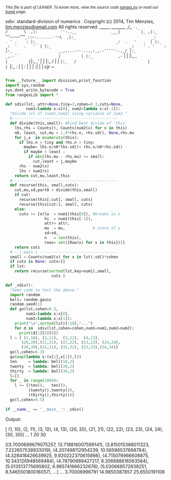 
<small>_This file is part of LEANER. To know more, view the source code [ranges.py](../src/ranges.py) or read our [home](https://github.com/ai-se/leaner) page._</small>


sdiv: standard-division of numerics .
Copyright (c) 2014, Tim Menzies, tim.menzies@gmail.com
All rights reserved. 
      _____                                _______
    ,/_    ``-._                          /       \ 
   ,|:          `'-..__               ___|         |_
  ,|:_                 ``'''-----''''`_::~-.......-'~\ 
 ,|:_                                 _:    . ' .    :
 |:_                                  _:  .   '   .  |
 |:_                                  _:  '   .   '  |
 |:_                                  _:    ' . '    :
 |:_                    __,,...---...,,:_,.-'''''-.,_/
 |:_              _,.-``                 |         |
 |:_           ,-`                       |         |
 |:_         ,`                          |         |
 `|:_      ,'                            |         |
  |:_     /                              |         |
  `|:_   /                               |         |
   `|:_ :                                |         |
     \: |                                |         |
      \:|                                |         | cjr
       ~                                             

````python

from __future__ import division,print_function
import sys,random
sys.dont_write_bytecode = True
from rangesLib import *

def sdiv(lst, attr=None,tiny=3,cohen=0.3,cuts=None,
         num1=lambda x:x[0], num2=lambda x:x[-1]):
  "Divide lst of (num1,num2) using variance of num2."
  #----------------------------------------------
  def divide(this,small): #Find best divide of 'this'
    lhs,rhs = Counts(), Counts(num2(x) for x in this)
    n0, least, cut,mu = 1.0*rhs.n, rhs.sd(), None,rhs.mu
    for j,x  in enumerate(this): 
      if lhs.n > tiny and rhs.n > tiny: 
        maybe= lhs.n/n0*lhs.sd()+ rhs.n/n0*rhs.sd()
        if maybe < least :  
          if abs(lhs.mu - rhs.mu) >= small:
            cut,least = j,maybe
      rhs - num2(x)
      lhs + num2(x)    
    return cut,mu,least,this
  #----------------------------------------------
  def recurse(this, small,cuts):
    cut,mu,sd,part0 = divide(this,small)
    if cut: 
      recurse(this[:cut], small, cuts)
      recurse(this[cut:], small, cuts)
    else:   
      cuts += [o(lo  = num1(this[0]), #breaks in x
                 hi  = num1(this[-1]),
                 attr= attr,
                 mu  = mu,            # score of y
                 sd=sd,
                 n   = len(this),
                 rows= set([Row(x) for x in this]))]
    return cuts
  #---| main |-----------------------------------
  small = Counts(num2(x) for x in lst).sd()*cohen
  if cuts is None: cuts=[]
  if lst: 
    return recurse(sorted(lst,key=num1),small,
                    cuts )

def _sdiv():
  "Demo code to test the above."
  import random
  bell= random.gauss
  random.seed(1)
  def go(lst,cohen=0.3,
         num1=lambda x:x[0],
         num2=lambda x:x[1]):
    print("\n",sorted(lst)[:10],"...")
    for d in  sdiv(lst,cohen=cohen,num1=num1,num2=num2):
      print(d[1][0][0])
  l = [ (1,10), (2,11),  (3,12),  (4,13),
       (20,20),(21,21), (22,22), (23,23), (24,24),
       (30,30),(31,31), (32,32), (33,33),(34,34)]
  go(l,cohen=0.3)
  go(map(lambda x:(x[1],x[1]),l))
  ten     = lambda: bell(10,2)
  twenty  = lambda: bell(20,2)
  thirty  = lambda: bell(30,2)
  l=[]
  for _ in range(1000): 
    l += [(ten(),   ten()), 
          (twenty(),twenty()),
          (thirty(),thirty())]
  go(l,cohen=0.5)
  
if __name__ == '__main__': _sdiv()

````
Output:

[ (1, 10),  (2, 11),  (3, 12),  (4, 13), 
 (20, 20), (21, 21), (22, 22), (23, 23), (24, 24), 
 (30, 30)] ...
1
20
30

[(3.7000699679075257, 13.718816007599141), 
 (3.815015386011323, 7.222657539933019), 
 (4.207498112954239, 10.56596537668784), 
 (4.328418426639925, 9.920222370615866), 
 (4.715076966608875, 10.343126948569484), 
 (4.78790689427217, 8.306688616563584), 
 (5.013513775695802, 6.965741666232676), 
 (5.030668572838251, 8.546550180016057), ...] ...
3.70006996791
14.9850387857
25.6550191106

````python
````
